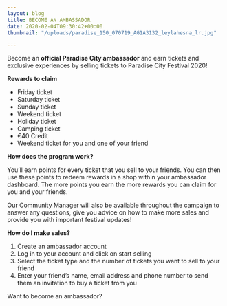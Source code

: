 ```yaml
---
layout: blog
title: BECOME AN AMBASSADOR
date: 2020-02-04T09:30:42+00:00
thumbnail: "/uploads/paradise_150_070719_AG1A3132_leylahesna_lr.jpg"

---
```

Become an **official Paradise City ambassador** and earn tickets and exclusive experiences by selling tickets to Paradise City Festival 2020!

**Rewards to claim**

* Friday ticket
* Saturday ticket
* Sunday ticket
* Weekend ticket
* Holiday ticket
* Camping ticket
* €40 Credit
* Weekend ticket for you and one of your friend

**How does the program work?**

You’ll earn points for every ticket that you sell to your friends. You can then use these points to redeem rewards in a shop within your ambassador dashboard. The more points you earn the more rewards you can claim for you and your friends.

Our Community Manager will also be available throughout the campaign to answer any questions, give you advice on how to make more sales and provide you with important festival updates!

**How do I make sales?**

1. Create an ambassador account
2. Log in to your account and click on start selling
3. Select the ticket type and the number of tickets you want to sell to your friend
4. Enter your friend’s name, email address and phone number to send them an invitation to buy a ticket from you

Want to become an ambassador?

